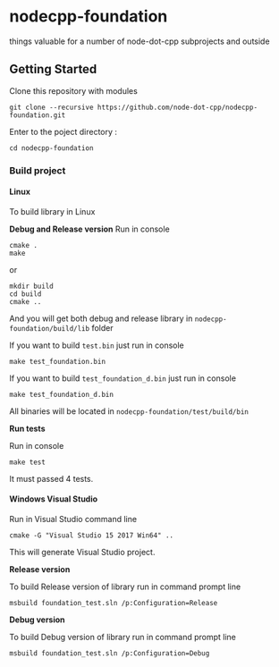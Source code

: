 # nodecpp-foundation
things valuable for a number of node-dot-cpp subprojects and outside
## Getting Started
Clone this repository with modules
```
git clone --recursive https://github.com/node-dot-cpp/nodecpp-foundation.git
```
Enter to the poject directory :
```
cd nodecpp-foundation
```
### Build project

#### Linux

To build library in Linux

**Debug and Release version**
Run in console 
```
cmake .
make
```
or
```
mkdir build
cd build 
cmake ..
```
And you will get both debug and release library in `nodecpp-foundation/build/lib` folder


If you want to build `test.bin` just run in console
```
make test_foundation.bin
```
If you want to build `test_foundation_d.bin` just run in console
```
make test_foundation_d.bin
```
All binaries will be located in `nodecpp-foundation/test/build/bin `

**Run tests**

Run in console
```
make test
```
It must passed 4 tests.



#### Windows Visual Studio
Run in Visual Studio command line
```
cmake -G "Visual Studio 15 2017 Win64" ..
```
This will generate Visual Studio project. 

**Release version**

To build Release version of library run in command prompt line
```
msbuild foundation_test.sln /p:Configuration=Release
```

**Debug version**

To build Debug version of library run in command prompt line
```
msbuild foundation_test.sln /p:Configuration=Debug
```